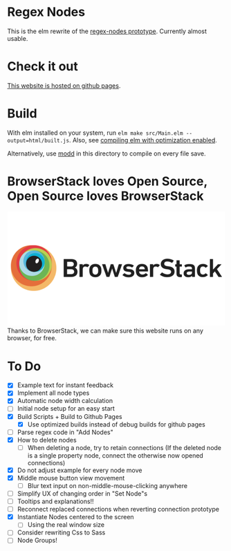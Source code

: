# Regex Nodes

This is the elm rewrite of the [regex-nodes prototype](https://github.com/johannesvollmer/regex-nodes-js).
Currently almost usable.


# Check it out

[This website is hosted on github pages](https://johannesvollmer.github.io/regex-nodes/).


# Build

With elm installed on your system, run `elm make src/Main.elm --output=html/built.js`.
Also, see [compiling elm with optimization enabled](https://elm-lang.org/0.19.0/optimize).

Alternatively, use [modd](https://github.com/cortesi/modd) in this directory to compile on every file save.


# BrowserStack loves Open Source, Open Source loves BrowserStack

[![BrowserStack Logo](/readme/browser-stack.png?raw=true "BrowserStack")](https://www.browserstack.com/)
Thanks to BrowserStack, we can make sure this website runs on any browser, for free. 


# To Do
- [x] Example text for instant feedback
- [x] Implement all node types
- [x] Automatic node width calculation
- [ ] Initial node setup for an easy start
- [x] Build Scripts + Build to Github Pages
    - [x] Use optimized builds instead of debug builds for github pages
- [ ] Parse regex code in "Add Nodes"
- [x] How to delete nodes
    - [ ] When deleting a node, try to retain connections 
          (If the deleted node is a single property node, connect the otherwise now opened connections)
- [x] Do not adjust example for every node move
- [x] Middle mouse button view movement
    - [ ] Blur text input on non-middle-mouse-clicking anywhere
- [ ] Simplify UX of changing order in "Set Node"s
- [ ] Tooltips and explanations!!
- [ ] Reconnect replaced connections 
      when reverting connection prototype
- [x] Instantiate Nodes centered to the screen
    - [ ] Using the real window size
- [ ] Consider rewriting Css to Sass
- [ ] Node Groups!